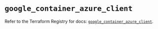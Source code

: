 # `google_container_azure_client`

Refer to the Terraform Registry for docs: [`google_container_azure_client`](https://registry.terraform.io/providers/hashicorp/google/5.23.0/docs/resources/container_azure_client).
